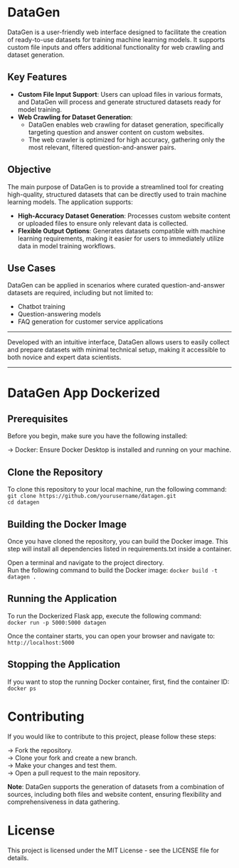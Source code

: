 # DataGen

DataGen is a user-friendly web interface designed to facilitate the creation of ready-to-use datasets for training machine learning models. It supports custom file inputs and offers additional functionality for web crawling and dataset generation. 

## Key Features

- **Custom File Input Support**: Users can upload files in various formats, and DataGen will process and generate structured datasets ready for model training.
- **Web Crawling for Dataset Generation**: 
   - DataGen enables web crawling for dataset generation, specifically targeting question and answer content on custom websites.
   - The web crawler is optimized for high accuracy, gathering only the most relevant, filtered question-and-answer pairs.

## Objective

The main purpose of DataGen is to provide a streamlined tool for creating high-quality, structured datasets that can be directly used to train machine learning models. The application supports:

- **High-Accuracy Dataset Generation**: Processes custom website content or uploaded files to ensure only relevant data is collected.
- **Flexible Output Options**: Generates datasets compatible with machine learning requirements, making it easier for users to immediately utilize data in model training workflows.

## Use Cases

DataGen can be applied in scenarios where curated question-and-answer datasets are required, including but not limited to:

- Chatbot training
- Question-answering models
- FAQ generation for customer service applications

---

Developed with an intuitive interface, DataGen allows users to easily collect and prepare datasets with minimal technical setup, making it accessible to both novice and expert data scientists.

---

# DataGen App Dockerized
## Prerequisites
Before you begin, make sure you have the following installed:

-> Docker: Ensure Docker Desktop is installed and running on your machine.

## Clone the Repository
To clone this repository to your local machine, run the following command:<br>
```git clone https://github.com/yourusername/datagen.git```<br>
```cd datagen```

## Building the Docker Image
Once you have cloned the repository, you can build the Docker image. This step will install all dependencies listed in requirements.txt inside a container.<br>

Open a terminal and navigate to the project directory.<br>
Run the following command to build the Docker image:<be>
```docker build -t datagen .```<be>

## Running the Application
To run the Dockerized Flask app, execute the following command:<br>
```docker run -p 5000:5000 datagen```<br>

Once the container starts, you can open your browser and navigate to:<br>
```http://localhost:5000```<br>

## Stopping the Application
If you want to stop the running Docker container, first, find the container ID:<br>
```docker ps```<br>

# Contributing
If you would like to contribute to this project, please follow these steps:<br>

-> Fork the repository.<br>
-> Clone your fork and create a new branch.<br>
-> Make your changes and test them.<br>
-> Open a pull request to the main repository.<br>


**Note**: DataGen supports the generation of datasets from a combination of sources, including both files and website content, ensuring flexibility and comprehensiveness in data gathering.

# License
This project is licensed under the MIT License - see the LICENSE file for details.
